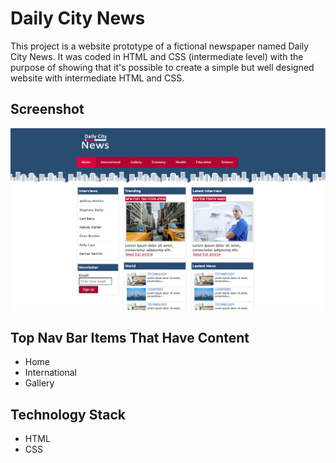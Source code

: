 # Daily City News

This project is a website prototype of a fictional  newspaper named Daily City News.
It was coded in  HTML and CSS (intermediate level) with the purpose of showing that it's possible to create a simple but well designed website with intermediate HTML and CSS.

## Screenshot 

![Screenshot](Screenshot.png)

## Top Nav Bar Items That Have Content
+ Home
+ International 
+ Gallery 

## Technology Stack

+ HTML
+ CSS